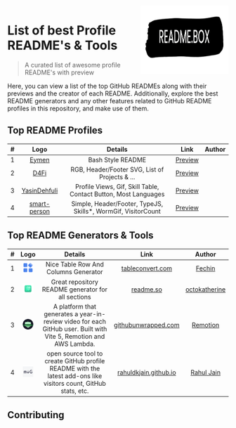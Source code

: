 <img src="src/REAME.BOX.Logo.png" width="200" height="155" align="right" />

# List of best Profile README's & Tools 

> A curated list of awesome profile README's with preview

Here, you can view a list of the top GitHub READMEs along with their previews and the creator of each README. Additionally, explore the best README generators and any other features related to GitHub README profiles in this repository, and make use of them.

## Top README Profiles

| # |                            Logo                            |                                                      Details                                                       |                                        Link                                         |                      Author                       |
|:-:|:----------------------------------------------------------:|:------------------------------------------------------------------------------------------------------------------:|:-----------------------------------------------------------------------------------:|:-------------------------------------------------:|
| 1 |       [Eymen](https://github.com/eymeen#README)        |                       Bash Style README 	                       |    [Preview](https://GitHub.com/4xmen/README.BOX/blob/main/README's/Eymeen/Preview.md)    |
| 2 |         [D4Fi](https://github.com/D4Fi#README)         |         RGB, Header/Footer SVG, List of Projects & ...          |     [Preview](https://GitHub.com/4xmen/README.BOX/blob/main/README's/D4Fi/Preview.md)     |
| 3 | [YasinDehfuli](https://github.com/YasinDehfuli#README) | Profile Views, Gif, Skill Table, Contact Button, Most Languages | [Preview](https://GitHub.com/4xmen/README.BOX/blob/main/README's/YasinDehfuli/Preview.md) |
| 4 | [smart-person](https://github.com/smart-person#README) | Simple, Header/Footer, TypeJS, Skills*, WormGif, VisitorCount  | [Preview](https://GitHub.com/4xmen/README.BOX/blob/main/README's/smart-person/Preview.md) |



## Top README Generators & Tools

| # |                            Logo                            |                                                      Details                                                       |                                        Link                                         |                      Author                       |
|:-:|:----------------------------------------------------------:|:------------------------------------------------------------------------------------------------------------------:|:-----------------------------------------------------------------------------------:|:-------------------------------------------------:|
| 1 |   <img src="src/logos/tableconvert.com.png" width="24">    |                                        Nice Table Row And Columns Generator                                        |                    [tableconvert.com](https://tableconvert.com)                     |        [Fechin](https://github.com/Fechin)        |
| 2 |       <img src="src/logos/readme.so.png" width="24">       |                                 Great repository README generator for all sections                                 |                           [readme.so](https://readme.so)                            | [octokatherine](https://github.com/octokatherine) |
| 3 |  <img src="src/logos/githubunwrapped.com.png" width="24">  | A platform that generates a year-in-review video for each GitHub user. Built with Vite 5, Remotion and AWS Lambda. |                 [githubunwrapped.com](https://githubunwrapped.com)                  |    [Remotion](https://github.com/remotion-dev)    |
| 4 | <img src="src/logos/rahuldkjain.github.io.png" width="24"> |  open source tool to create GitHub profile README with the latest add-ons like visitors count, GitHub stats, etc.  | [rahuldkjain.github.io](https://rahuldkjain.github.io/gh-profile-readme-generator/) |   [Rahul Jain](https://github.com/rahuldkjain)    |

## Contributing 
